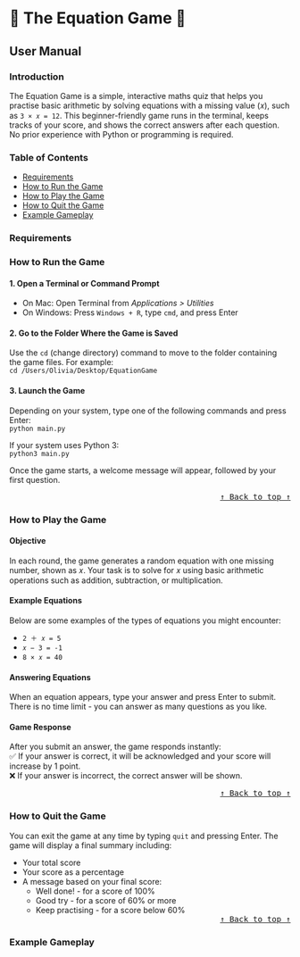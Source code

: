 # :1234: The Equation Game :1234:
## User Manual

### Introduction
The Equation Game is a simple, interactive maths quiz that helps you practise basic arithmetic by solving equations with a missing value (𝑥), such as ```3 × 𝑥 = 12```. This beginner-friendly game runs in the terminal, keeps tracks of your score, and shows the correct answers after each question. No prior experience with Python or programming is required.

### Table of Contents
- [Requirements](#Requirements)
- [How to Run the Game](#how-to-run-the-game)
- [How to Play the Game](#how-to-play-the-game)
- [How to Quit the Game](#how-to-quit-the-game)
- [Example Gameplay](#gameplay)
  
### Requirements




### How to Run the Game
#### 1. Open a Terminal or Command Prompt
- On Mac: Open Terminal from _Applications > Utilities_
- On Windows: Press `Windows + R`, type `cmd`, and press Enter

#### 2. Go to the Folder Where the Game is Saved
Use the `cd` (change directory) command to move to the folder containing the game files. For example: <br>
`cd /Users/Olivia/Desktop/EquationGame`

#### 3. Launch the Game
Depending on your system, type one of the following commands and press Enter: <br>
`python main.py`

If your system uses Python 3: <br>
`python3 main.py`

Once the game starts, a welcome message will appear, followed by your first question.
<div align="right"><kbd><a href="#table-of-contents">↑ Back to top ↑</a></kbd></div>

### How to Play the Game
#### Objective
In each round, the game generates a random equation with one missing number, shown as 𝑥. Your task is to solve for 𝑥 using basic arithmetic operations such as addition, subtraction, or multiplication.

#### Example Equations
Below are some examples of the types of equations you might encounter:
- ```2 ＋ 𝑥 = 5```
- ```𝑥 − 3 = -1```
- ```8 × 𝑥 = 40```

#### Answering Equations
When an equation appears, type your answer and press Enter to submit.
There is no time limit - you can answer as many questions as you like.

#### Game Response
After you submit an answer, the game responds instantly:  
✅ If your answer is correct, it will be acknowledged and your score will increase by 1 point.<br>
❌ If your answer is incorrect, the correct answer will be shown.
<div align="right"><kbd><a href="#table-of-contents">↑ Back to top ↑</a></kbd></div>

### How to Quit the Game
You can exit the game at any time by typing `quit` and pressing Enter. The game will display a final summary including: 
- Your total score
- Your score as a percentage 
- A message based on your final score:
  - Well done! - for a score of 100%
  - Good try - for a score of 60% or more
  - Keep practising - for a score below 60%
  <div align="right"><kbd><a href="#table-of-contents">↑ Back to top ↑</a></kbd></div>

### Example Gameplay
